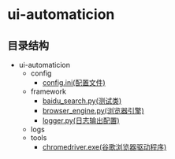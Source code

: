 # ui-automaticion

## 目录结构 ##

- ui-automaticion
	- config
		- [config.ini(配置文件)](config/config.ini)
	- framework
		- [baidu_search.py(测试类)](framework/baidu_search.py)
		- [browser_engine.py(浏览器引擎)](framework/browser_engine.py)
		- [logger.py(日志输出配置)](framework/logger.py)
	- logs
	- tools
		- [chromedriver.exe(谷歌浏览器驱动程序)](tools/chromedriver.exe)

